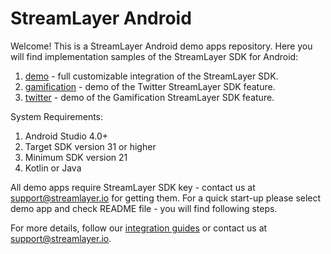 # StreamLayer Android

Welcome!
This is a StreamLayer Android demo apps repository.
Here you will find implementation samples of the StreamLayer SDK for Android:
1) [demo](https://github.com/StreamLayer/sdk-android/tree/demo-app/demo) - full customizable integration of the StreamLayer SDK.
2) [gamification](https://github.com/StreamLayer/sdk-android/tree/demo-app/gamification) - demo of the Twitter StreamLayer SDK feature.
3) [twitter](https://github.com/StreamLayer/sdk-android/tree/demo-app/gamification) - demo of the Gamification StreamLayer SDK feature.

System Requirements:
1) Android Studio 4.0+
2) Target SDK version 31 or higher
3) Minimum SDK version 21
4) Kotlin or Java

All demo apps require StreamLayer SDK key - contact us at [support@streamlayer.io](mailto:support@streamlayer.io) for getting them.
For a quick start-up please select demo app and check README file - you will find following steps.

For more details, follow our [integration guides](https://docs.streamlayer.io/docs/android_introduction) or contact us at [support@streamlayer.io](mailto:support@streamlayer.io).
 
